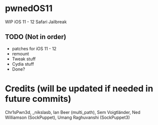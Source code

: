 # pwnedOS11
WIP iOS 11 - 12 Safari Jailbreak

## TODO (Not in order)

- patches for iOS 11 - 12
- remount
- Tweak stuff
- Cydia stuff
- Done?

# Credits (will be updated if needed in future commits)
Chr1sPwn3d, _nikslasb, Ian Beer (multi_path), Sem Voigtländer, Ned Williamson (SockPuppet), Umang Raghuvanshi (SockPuppet3)
